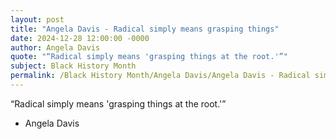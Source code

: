 ```yaml
---
layout: post
title: "Angela Davis - Radical simply means grasping things"
date: 2024-12-28 12:00:00 -0000
author: Angela Davis
quote: "“Radical simply means 'grasping things at the root.'”"
subject: Black History Month
permalink: /Black History Month/Angela Davis/Angela Davis - Radical simply means grasping things
---
```


“Radical simply means 'grasping things at the root.'”

- Angela Davis
